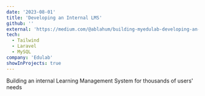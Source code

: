 ```yaml
---
date: '2023-08-01'
title: 'Developing an Internal LMS'
github: ''
external: 'https://medium.com/@ablahum/building-myedulab-developing-an-internal-lms-for-thousands-of-students-dc11130d7c5d'
tech:
  - Tailwind
  - Laravel
  - MySQL
company: 'Edulab'
showInProjects: true
---
```


Building an internal Learning Management System for thousands of users' needs
